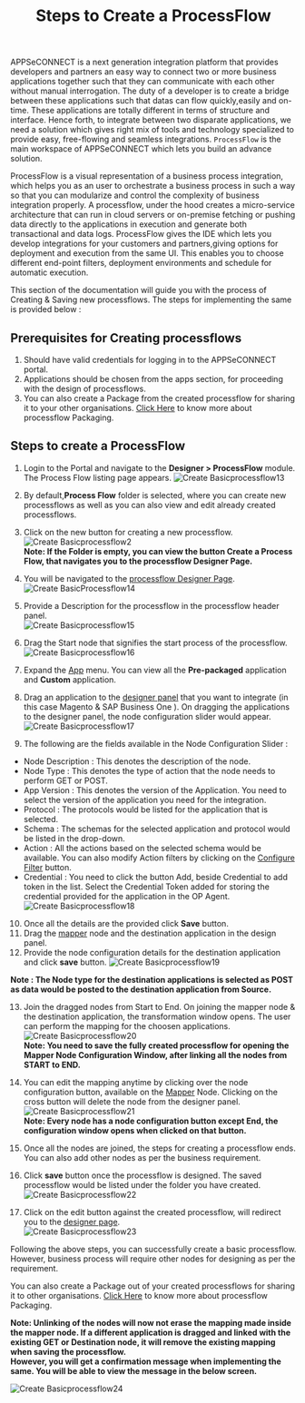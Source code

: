 ﻿---
title: "Steps to Create a ProcessFlow"
toc: true
tag: developers
category: "Getting Started"
menus: 
   gettingstarted:
        title: "Steps to Create a ProcessFlow"
        weight: 11
        icon: fa fa-wpexplorer
        identifier: creatingprocessflow
---

APPSeCONNECT is a next generation integration platform that provides developers and partners an easy way to connect two or more business applications 
together such that they can communicate with each other without manual interrogation. The duty of a developer is to create a bridge between these applications 
such that datas can flow quickly,easily and on-time. These applications are totally different in terms of structure and interface. Hence forth, to integrate 
between two disparate applications, we need a solution which gives right mix of tools and technology specialized to provide easy, free-flowing and seamless integrations.
`ProcessFlow` is the main workspace of APPSeCONNECT which lets you build an advance solution.

ProcessFlow is a visual representation of a business process integration, which helps you as an user to orchestrate a business process in such a way so that you can 
modularize and control the complexity of business integration properly. A processflow, under the hood creates a micro-service architecture that can run in cloud servers 
or on-premise fetching or pushing data directly to the applications in execution and generate both transactional and data logs. ProcessFlow gives the IDE which lets you 
develop integrations for your customers and partners,giving options for deployment and execution from the same UI. This enables you to choose different end-point filters, 
deployment environments and schedule for automatic execution.

This section of the documentation will guide you with the process of Creating & Saving new processflows. The steps for implementing the same is provided below :

## Prerequisites for Creating processflows

1. Should have valid credentials for logging in to the APPSeCONNECT portal.
2. Applications should be chosen from the apps section, for proceeding with the design of processflows.
3. You can also create a Package from the created processflow for sharing it to your other organisations. [Click Here](/processflow/processflow-packaging-overview/) to know more about processflow Packaging.

## Steps to create a ProcessFlow

1)	Login to the Portal and navigate to the **Designer > ProcessFlow** module. The Process Flow listing page appears.
![Create Basicprocessflow13](/staticfiles/processflow/media/create-basicprocessflow13.png)

2)	By default,**Process Flow** folder is selected, where you can create new processflows as well as you can also view and edit already created processflows.

3)	Click on the new button for creating a new processflow.  
![Create Basicprocessflow2](/staticfiles/processflow/media/create-basicprocessflow2.png)   
**Note: If the Folder is empty, you can view the button Create a Process Flow, that navigates 
you to the processflow Designer Page.** 

4)	You will be navigated to the [processflow Designer Page](/processflow/components-of-processflow/).     
![Create BasicProcessflow14](/staticfiles/processflow/media/create-basicprocessflow14.png)

5)	Provide a Description for the processflow in the processflow header panel.        
![Create Basicprocessflow15](/staticfiles/processflow/media/create-basicprocessflow15.png)

6)	Drag the Start node that signifies the start process of the processflow.    
![Create Basicprocessflow16](/staticfiles/processflow/media/create-basicprocessflow16.png)     

7)	Expand the [App](/processflow/processflow-app/) menu. You can view all the **Pre-packaged** application and **Custom** application.    
8)	Drag an application to the [designer panel](/processflow/components-of-processflow/) that you want to integrate 
    (in this case Magento & SAP Business One ). On dragging the applications to the designer panel, the node configuration 
    slider would appear.        
![Create Basicprocessflow17](/staticfiles/processflow/media/create-basicprocessflow17.png)      

9)	The following are the fields available in the Node Configuration Slider : 

* Node Description : This denotes the description of the node.  
* Node Type : This denotes the type of action that the node needs to perform GET or POST.   
* App Version : This denotes the version of the Application. You need to select the version of the application you need for the integration.  
* Protocol : The protocols would be listed for the application that is selected.     
* Schema : The schemas for the selected application and protocol would be listed in the drop-down.   
* Action : All the actions based on the selected schema would be available. You can also modify Action filters by clicking on the [Configure Filter](/transformation/working-with-schemas-action-filter/) button.   
* Credential : You need to click the button Add, beside Credential to add token in the list. Select the Credential Token added for storing the credential provided for the application in the OP Agent.    
 ![Create Basicprocessflow18](/staticfiles/processflow/media/create-basicprocessflow18.png)    
10)	Once all the details are the provided click **Save** button.       
11)	Drag the [mapper](/processflow/working-with-mapper/) node and the destination application in the design panel.     
12)	Provide the node configuration details for the destination application and click **save** button. 
![Create Basicprocessflow19](/staticfiles/processflow/media/create-basicprocessflow19.png)     

**Note : The Node type for the destination applications is selected as POST as data would be posted to the destination application from Source.** 

13)	Join the dragged nodes from Start to End. On joining the mapper node & the destination application, the transformation window opens. The user can perform the mapping for the choosen applications.      
![Create Basicprocessflow20](/staticfiles/processflow/media/create-basicprocessflow20.png)    
**Note: You need to save the fully created processflow for opening the Mapper Node Configuration Window, after linking all the nodes from START to END.**

14)	You can edit the mapping anytime by clicking over the node configuration button, available on the [Mapper](/processflow/working-with-mapper/) Node. Clicking on the cross button will delete the node from the designer panel.      
![Create Basicprocessflow21](/staticfiles/processflow/media/create-basicprocessflow21.png)   
**Note: Every node has a node configuration button except End, the configuration window opens when clicked on that button.**    
15)	Once all the nodes are joined, the steps for creating a processflow ends. You can also add other nodes as per the business requirement.       
16)	Click **save** button once the processflow is designed. The saved processflow would be listed under the folder you have created.         
![Create Basicprocessflow22](/staticfiles/processflow/media/create-basicprocessflow22.png)    
17)	Click on the edit button against the created processflow, will redirect you to the [designer page](/processflow/components-of-processflow/).       
![Create Basicprocessflow23](/staticfiles/processflow/media/create-basicprocessflow23.png)   

Following the above steps, you can successfully create a basic processflow. However, business process will require other nodes for designing as per the requirement.  

You can also create a Package out of your created processflows for sharing it to other organisations. [Click Here](/processflow/processflow-packaging-overview/) to know more about processflow Packaging.

**Note: Unlinking of the nodes will now not erase the mapping made inside the mapper node. If a different application is dragged and linked with the existing GET or Destination node, it will remove the existing mapping when saving the processflow.  
However, you will get a confirmation message when implementing the same. You will be able to view the message in the below screen.**

![Create Basicprocessflow24](/staticfiles/processflow/media/create-basicprocessflow24.png)